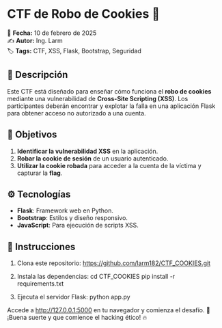 # CTF de Robo de Cookies 🍪  

📅 **Fecha:** 10 de febrero de 2025  
✍️ **Autor:** Ing. Larm  
🏷️ **Tags:** CTF, XSS, Flask, Bootstrap, Seguridad  

## 📖 Descripción  

Este CTF está diseñado para enseñar cómo funciona el **robo de cookies** mediante una vulnerabilidad de **Cross-Site Scripting (XSS)**. Los participantes deberán encontrar y explotar la falla en una aplicación Flask para obtener acceso no autorizado a una cuenta.  

## 🎯 Objetivos  

1. **Identificar la vulnerabilidad XSS** en la aplicación.  
2. **Robar la cookie de sesión** de un usuario autenticado.  
3. **Utilizar la cookie robada** para acceder a la cuenta de la víctima y capturar la **flag**.  

## ⚙️ Tecnologías  

- **Flask**: Framework web en Python.  
- **Bootstrap**: Estilos y diseño responsivo.  
- **JavaScript**: Para ejecución de scripts XSS.  

## 🚀 Instrucciones  

1. Clona este repositorio:
https://github.com/larm182/CTF_COOKIES.git

2. Instala las dependencias:
cd CTF_COOKIES
pip install -r requirements.txt

3. Ejecuta el servidor Flask:
python app.py

Accede a http://127.0.0.1:5000 en tu navegador y comienza el desafío.
📢 ¡Buena suerte y que comience el hacking ético! 🔥
  
